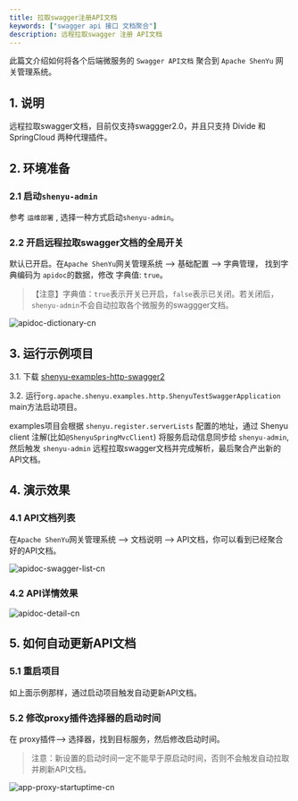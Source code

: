 ```yaml
---
title: 拉取swagger注册API文档
keywords: ["swagger api 接口 文档聚合"]
description: 远程拉取swagger 注册 API文档
---
```


此篇文介绍如何将各个后端微服务的 `Swagger API文档` 聚合到 `Apache ShenYu` 网关管理系统。

## 1. 说明
远程拉取swagger文档，目前仅支持swaggger2.0，并且只支持 Divide 和 SpringCloud 两种代理插件。

## 2. 环境准备
### 2.1 启动`shenyu-admin`
参考 `运维部署` , 选择一种方式启动`shenyu-admin`。

### 2.2 开启远程拉取swagger文档的全局开关
默认已开启。在`Apache ShenYu`网关管理系统 --> 基础配置 --> 字典管理， 找到字典编码为 `apidoc`的数据，修改 字典值: `true`。
> 【注意】字典值：`true`表示开关已开启，`false`表示已关闭。若关闭后，`shenyu-admin`不会自动拉取各个微服务的swaggger文档。

![apidoc-dictionary-cn](/img/shenyu/api-doc/apidoc-dictionary-cn.png)

## 3. 运行示例项目
3.1. 下载 [shenyu-examples-http-swagger2](https://github.com/apache/shenyu/tree/master/shenyu-examples/shenyu-examples-http-swagger2)

3.2. 运行`org.apache.shenyu.examples.http.ShenyuTestSwaggerApplication` main方法启动项目。

examples项目会根据 `shenyu.register.serverLists` 配置的地址，通过 Shenyu client 注解(比如`@ShenyuSpringMvcClient`) 将服务启动信息同步给 `shenyu-admin`, 然后触发 `shenyu-admin` 远程拉取swagger文档并完成解析，最后聚合产出新的API文档。

## 4. 演示效果
### 4.1 API文档列表
在`Apache ShenYu`网关管理系统 --> 文档说明 --> API文档，你可以看到已经聚合好的API文档。

![apidoc-swagger-list-cn](/img/shenyu/api-doc/apidoc-swagger-list-cn.png)

### 4.2 API详情效果
![apidoc-detail-cn](/img/shenyu/api-doc/apidoc-detail-cn.png)

## 5. 如何自动更新API文档
### 5.1 重启项目
如上面示例那样，通过启动项目触发自动更新API文档。
### 5.2 修改proxy插件选择器的启动时间
在 proxy插件--> 选择器，找到目标服务，然后修改启动时间。
> 注意：新设置的启动时间一定不能早于原启动时间，否则不会触发自动拉取并刷新API文档。

![app-proxy-startuptime-cn](/img/shenyu/api-doc/app-proxy-startuptime-cn.png)
